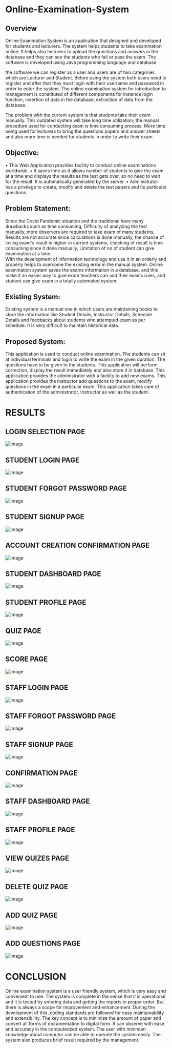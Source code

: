 # Online-Examination-System

## Overview
Online Examination System is an application that designed and developed for students and lecturers. The system helps students to take examination online. It helps also lecturers to upload the questions and answers in the database and they can see the students who fail or pass the exam. The software is developed using Java programming language and database.  
 
 the software we can register as a user and users are of two categories which are Lecturer and Student. Before using the system both users need to register and after that they must login with their username and password in order to enter the system. The online examination system for introduction to management is constituted of different components for instance login function, insertion of data in the database, extraction of data from the database.  
 
The problem with the current system is that students take their exam manually. This outdated system will take long time utilization; the manual procedure used for conducting exam is time consuming process. More time being used for lecturers to bring the questions papers and answer sheets and also more time is needed for students in order to write their exam. 



## Objective: 
•	This Web Application provides facility to conduct online examinations worldwide. 
•	It saves time as it allows number of students to give the exam at a time and displays the results as the test gets over, so no need to wait for the result. It is automatically generated by the server.
•	Administrator has a privilege to create, modify and delete the test papers and its particular questions. 
## Problem Statement:  
  Since the Covid Pandemic situation and the traditional have many drawbacks such as time consuming, Difficulty of analyzing the test manually, more observers are required to take exam of many students, Results are not accurate since calculations is done manually, the chance of losing exam's result is higher in current systems, checking of result is time consuming since it done manually, Limitation of no of student can give examination at a time.  
With the development of information technology and use it in an orderly and properly helps to overcome the existing error in the manual system. Online examination system saves the exams information in a database, and this make it an easier way to give exam teachers can add their exams rules, and student can give exam in a totally automated system. 
## Existing System:  
Existing system is a manual one in which users are maintaining books to store the information like Student Details, Instructor Details, Schedule Details and feedbacks about students who attempted exam as per schedule. It is very difficult to maintain historical data. 
## Proposed System:  
This application is used to conduct online examination. The students can sit at individual terminals and login to write the exam in the given duration. The questions have to be given to the students. This application will perform correction, display the result immediately and also store it in database. This application provides the administrator with a facility to add new exams. This application provides the instructor add questions to the exam, modify questions in the exam in a particular exam. This application takes care of authentication of the administrator, Instructor as well as the student. 

# RESULTS
## LOGIN SELECTION PAGE
![image](https://github.com/user-attachments/assets/431c15fa-b360-4b16-b050-bb1726b675a1)
## STUDENT LOGIN PAGE
![image](https://github.com/user-attachments/assets/5d87b698-2d04-4653-9dc7-e5f25058cade)
## STUDENT FORGOT PASSWORD PAGE
![image](https://github.com/user-attachments/assets/1b105b43-08f8-4ceb-a03f-900559acb6bb)
## STUDENT SIGNUP PAGE
![image](https://github.com/user-attachments/assets/a58ea7b1-d94a-4b8b-9707-e4fdc2fac418)
## ACCOUNT CREATION CONFIRMATION PAGE
![image](https://github.com/user-attachments/assets/7662f606-0289-4682-9435-d6c2705c93a3)
## STUDENT DASHBOARD PAGE
![image](https://github.com/user-attachments/assets/9eb5ef62-12e0-49aa-aba3-f6b5f2f3e6ad)
## STUDENT PROFILE PAGE
![image](https://github.com/user-attachments/assets/1d98df49-8801-424c-9a59-7d431bc09472)
## QUIZ PAGE
![image](https://github.com/user-attachments/assets/5796dd74-ef6d-4a76-9d94-034865afbf81)
## SCORE PAGE
![image](https://github.com/user-attachments/assets/d580a004-0355-411c-a852-dd583d09f435)
## STAFF LOGIN PAGE
![image](https://github.com/user-attachments/assets/36143bec-bf2f-4a30-8b62-c88dfad41430)
## STAFF FORGOT PASSWORD PAGE
![image](https://github.com/user-attachments/assets/a8911544-c966-409c-a477-6461ce8db3d6)
## STAFF SIGNUP PAGE
![image](https://github.com/user-attachments/assets/86032fc7-73bd-409c-8279-bcb456c7b10e)
## CONFIRMATION PAGE
![image](https://github.com/user-attachments/assets/c3220aae-73f5-4723-b89a-1ad0ab06fab7)
## STAFF DASHBOARD PAGE
![image](https://github.com/user-attachments/assets/37e1aa1a-7aa3-47e6-aede-087a273d4d90)
## STAFF PROFILE PAGE
![image](https://github.com/user-attachments/assets/5093d0a9-5f42-4e15-8ec3-0fc293f4351b)
## VIEW QUIZES PAGE
![image](https://github.com/user-attachments/assets/edc29e81-63ef-4a20-87cc-04c6044813c2)
## DELETE QUIZ PAGE
![image](https://github.com/user-attachments/assets/b9683fb8-25ce-4e35-b5c7-3165447bb6f6)
## ADD QUIZ PAGE
![image](https://github.com/user-attachments/assets/0ca88895-1444-4d5d-9f89-cde456b3d93c)
## ADD QUESTIONS PAGE
![image](https://github.com/user-attachments/assets/6e586128-f3d0-4193-a6bd-31918e549e9a)



# CONCLUSION 
Online examination system is a user friendly system, which is very easy and convenient to use. The system is complete in the sense that it is operational and it is tested by entering data and getting the reports in proper order. But there is always a scope for improvement and enhancement. During the development of this ,coding standards are followed for easy maintainability and extensibility. 
The key concept is to minimize the amount of paper and convert all forms of documentation to digital form. It can observe with ease and accuracy in the computerized system. The user with minimum knowledge about computer can be able to operate the system easily. The system also produces brief result required by the management.

